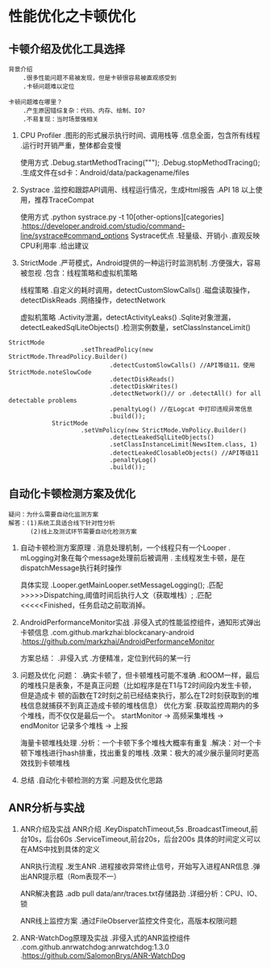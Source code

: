 # 性能优化之卡顿优化

##  卡顿介绍及优化工具选择
    背景介绍
        .很多性能问题不易被发现，但是卡顿很容易被直观感受到
        .卡顿问题难以定位
        
    卡顿问题难在哪里？
        .产生原因错综复杂：代码、内存、绘制、IO?
        .不易复现：当时场景强相关
1. CPU Profiler
    .图形的形式展示执行时间、调用栈等
    .信息全面，包含所有线程
    .运行时开销严重，整体都会变慢
    
    使用方式
        .Debug.startMethodTracing(""");
        .Debug.stopMethodTracing();
        .生成文件在sd卡：Android/data/packagename/files
2. Systrace
    .监控和跟踪API调用、线程运行情况，生成Html报告
    .API 18 以上使用，推荐TraceCompat 
    
    使用方式
        .python systrace.py -t 10[other-options][categories]
        .https://developer.android.com/studio/command-line/systrace#command_options
    Systrace优点
        .轻量级、开销小
        .直观反映CPU利用率
        .给出建议
3. StrictMode
    .严苛模式，Android提供的一种运行时监测机制
    .方便强大，容易被忽视
    .包含：线程策略和虚拟机策略
    
    线程策略
        .自定义的耗时调用，detectCustomSlowCalls()
        .磁盘读取操作，detectDiskReads
        .网络操作，detectNetwork
        
    虚拟机策略
        .Activity泄漏，detectActivityLeaks()
        .Sqlite对象泄漏，detectLeakedSqlLiteObjects()
        .检测实例数量，setClassInstanceLimit()
```
StrictMode
                    .setThreadPolicy(new StrictMode.ThreadPolicy.Builder()
                            .detectCustomSlowCalls() //API等级11，使用StrictMode.noteSlowCode
                            .detectDiskReads()
                            .detectDiskWrites()
                            .detectNetwork()// or .detectAll() for all detectable problems
                            .penaltyLog() //在Logcat 中打印违规异常信息
                            .build());
            StrictMode
                    .setVmPolicy(new StrictMode.VmPolicy.Builder()
                            .detectLeakedSqlLiteObjects()
                            .setClassInstanceLimit(NewsItem.class, 1)
                            .detectLeakedClosableObjects() //API等级11
                            .penaltyLog()
                            .build());
```

## 自动化卡顿检测方案及优化
    疑问：为什么需要自动化监测方案
    解答：(1)系统工具适合线下针对性分析
          (2)线上及测试环节需要自动化检测方案
1. 自动卡顿检测方案原理
    . 消息处理机制，一个线程只有一个Looper
    . mLogging对象在每个message处理前后被调用
    . 主线程发生卡顿，是在dispatchMessage执行耗时操作
    
    具体实现
        .Looper.getMainLooper.setMessageLogging();
        .匹配 >>>>>Dispatching,阈值时间后执行人文（获取堆栈）;
        .匹配 <<<<<Finished，任务启动之前取消掉。
        
2. AndroidPerformanceMonitor实战
    .非侵入式的性能监控组件，通知形式弹出卡顿信息
    .com.github.markzhai:blockcanary-android
    .https://github.com/markzhai/AndroidPerformanceMonitor
    
    方案总结：
        .非侵入式
        .方便精准，定位到代码的某一行
3. 问题及优化
    问题：
        .确实卡顿了，但卡顿堆栈可能不准确
        .和OOM一样，最后的堆栈只是表象，不是真正问题（比如程序是在T1与T2时间段内发生卡顿，但是造成卡
        顿的函数在T2时刻之前已经结束执行，那么在T2时刻获取到的堆栈信息就捕获不到真正造成卡顿的堆栈信息）
    优化方案
        .获取监控周期内的多个堆栈，而不仅仅是最后一个。
        startMonitor -> 高频采集堆栈 -> endMonitor
        记录多个堆栈 -> 上报
        
    海量卡顿堆栈处理
        .分析：一个卡顿下多个堆栈大概率有重复
        .解决：对一个卡顿下堆栈进行hash排重，找出重复的堆栈
        .效果：极大的减少展示量同时更高效找到卡顿堆栈
4. 总结
    .自动化卡顿检测的方案
    .问题及优化思路

## ANR分析与实战
1. ANR介绍及实战
    ANR介绍
        .KeyDispatchTimeout,5s
        .BroadcastTimeout,前台10s，后台60s
        .ServiceTimeout,前台20s，后台200s
        具体的时间定义可以在AMS中找到具体的定义
        
    ANR执行流程
        .发生ANR
        .进程接收异常终止信号，开始写入进程ANR信息
        .弹出ANR提示框（Rom表现不一）
        
    ANR解决套路
        .adb pull data/anr/traces.txt存储路劲
        .详细分析：CPU、IO、锁
        
    ANR线上监控方案
        .通过FileObserver监控文件变化，高版本权限问题
2. ANR-WatchDog原理及实战
    .非侵入式的ANR监控组件
    .com.github.anrwatchdog:anrwatchdog:1.3.0
    .https://github.com/SalomonBrys/ANR-WatchDog